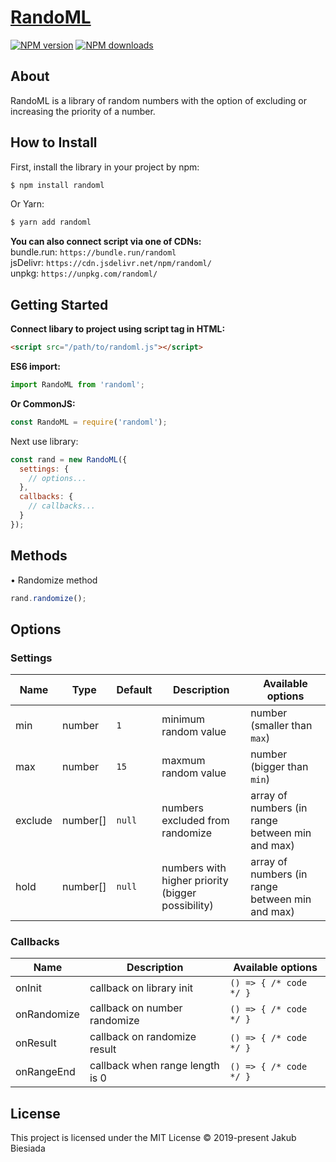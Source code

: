 # [RandoML](https://github.com/jb1905/randoml)

[![NPM version](http://img.shields.io/npm/v/randoml.svg?style=flat-square)](https://www.npmjs.com/package/randoml)
[![NPM downloads](http://img.shields.io/npm/dm/randoml.svg?style=flat-square)](https://www.npmjs.com/package/randoml)

## About
RandoML is a library of random numbers with the option of excluding or increasing the priority of a number.

## How to Install
First, install the library in your project by npm:
```sh
$ npm install randoml
```

Or Yarn:
```sh
$ yarn add randoml
```

**You can also connect script via one of CDNs:**<br>
bundle.run: `https://bundle.run/randoml`<br>
jsDelivr: `https://cdn.jsdelivr.net/npm/randoml/`<br>
unpkg: `https://unpkg.com/randoml/`

## Getting Started
**Connect libary to project using script tag in HTML:**
```html
<script src="/path/to/randoml.js"></script>
```

**ES6 import:**
```js
import RandoML from 'randoml';
```

**Or CommonJS:**
```js
const RandoML = require('randoml');
```

Next use library:
```js
const rand = new RandoML({
  settings: {
    // options...
  },
  callbacks: {
    // callbacks...
  }
});
```

## Methods
&bull; Randomize method
```js
rand.randomize();
```

## Options
### Settings
Name | Type | Default | Description | Available options
-|-|-|-|-
min | number | `1` | minimum random value | number (smaller than `max`)
max | number | `15` | maxmum random value | number (bigger than `min`)
exclude | number[] | `null` | numbers excluded from randomize | array of numbers (in range between min and max)
hold | number[] | `null` | numbers with higher priority (bigger possibility) | array of numbers (in range between min and max)

### Callbacks
Name | Description | Available options
-|-|-
onInit | callback on library init | `() => { /* code */ }`
onRandomize | callback on number randomize | `() => { /* code */ }`
onResult | callback on randomize result | `() => { /* code */ }`
onRangeEnd | callback when range length is 0 | `() => { /* code */ }`

## License
This project is licensed under the MIT License © 2019-present Jakub Biesiada
